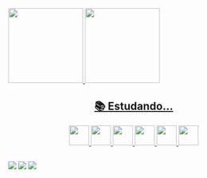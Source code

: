 <div> 
  <a href="https://github.com/Medupl">
  <img  height="150em" src="https://github-readme-stats.vercel.app/api?username=Medupl&show_icons=true&theme=dracula&hide=contribs,issues"/>
  <img height="150em" src="https://github-readme-stats.vercel.app/api/top-langs/?username=Medupl&layout=compact&langs_count=16&theme=dracula"/>
</div>

<h2 align = "center">📚 Estudando...</h2>
<div align = "center">
  
  <img src="https://cdn.jsdelivr.net/gh/devicons/devicon/icons/python/python-original.svg" width = "40" height = "40"/>  
  <img src="https://cdn.jsdelivr.net/gh/devicons/devicon/icons/numpy/numpy-original.svg" width = "40" height = "40"/>  
  <img src="https://cdn.jsdelivr.net/gh/devicons/devicon/icons/cplusplus/cplusplus-original.svg" width = "40" height = "40"/>
  <img src="https://cdn.jsdelivr.net/gh/devicons/devicon/icons/arduino/arduino-original-wordmark.svg" width = "40" height = "40"/>
  <img src="https://cdn.jsdelivr.net/gh/devicons/devicon/icons/git/git-original.svg" width = "40" height = "40"/>
  <img src="https://cdn.jsdelivr.net/gh/devicons/devicon/icons/github/github-original-wordmark.svg" width = "40" height = "40"/>
  
</div>

##

<div>
  <a href="https://www.linkedin.com" target="_blank"><img src="https://img.shields.io/badge/LinkedIn-0077B5?style=for-the-badge&logo=linkedin&logoColor=white" target="_blank"></a>
  <a href="https://www.instagram.com/medu_pl/" target="_blank"><img src="https://img.shields.io/badge/Instagram-E4405F?style=for-the-badge&logo=instagram&logoColor=white" target="_blank"></a>
  <a href="mailto:marcosedupl@gmail.com" target="_blank"><img src="https://img.shields.io/badge/Gmail-D14836?style=for-the-badge&logo=gmail&logoColor=white" target="_blank"></a>
</div>
